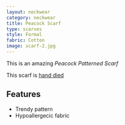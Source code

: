 ```yaml
---
layout: neckwear
category: neckwear
title: Peacock Scarf 
type: scarves
style: Formal
fabric: Cotton
image: scarf-2.jpg
---
```


This is an amazing *Peacock Patterned Scarf* 

This scarf is [hand died](http://en.wikipedia.org/wiki/Custom_fabric_dyeing)

## Features

- Trendy pattern
- Hypoallergecic fabric





